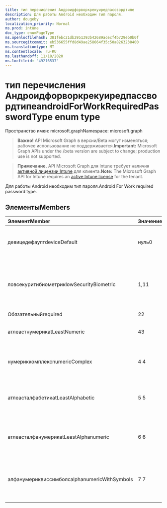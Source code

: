 ```yaml
---
title: тип перечисления Андроидфорворкрекуиредпассвордтипе
description: Для работы Android необходим тип пароля.
author: dougeby
localization_priority: Normal
ms.prod: intune
doc_type: enumPageType
ms.openlocfilehash: 381febc21db2951393b42689acecf4b729eb0b0f
ms.sourcegitcommit: eb536655ffd8d49ae258664f35c50a8263238400
ms.translationtype: MT
ms.contentlocale: ru-RU
ms.lasthandoff: 11/18/2020
ms.locfileid: "49216537"
---
```

# <a name="androidforworkrequiredpasswordtype-enum-type"></a><span data-ttu-id="11348-103">тип перечисления Андроидфорворкрекуиредпассвордтипе</span><span class="sxs-lookup"><span data-stu-id="11348-103">androidForWorkRequiredPasswordType enum type</span></span>

<span data-ttu-id="11348-104">Пространство имен: microsoft.graph</span><span class="sxs-lookup"><span data-stu-id="11348-104">Namespace: microsoft.graph</span></span>

> <span data-ttu-id="11348-105">**Важно!** API Microsoft Graph в версии/Beta могут изменяться; рабочее использование не поддерживается.</span><span class="sxs-lookup"><span data-stu-id="11348-105">**Important:** Microsoft Graph APIs under the /beta version are subject to change; production use is not supported.</span></span>

> <span data-ttu-id="11348-106">**Примечание.** API Microsoft Graph для Intune требует наличия [активной лицензии Intune](https://go.microsoft.com/fwlink/?linkid=839381) для клиента.</span><span class="sxs-lookup"><span data-stu-id="11348-106">**Note:** The Microsoft Graph API for Intune requires an [active Intune license](https://go.microsoft.com/fwlink/?linkid=839381) for the tenant.</span></span>

<span data-ttu-id="11348-107">Для работы Android необходим тип пароля.</span><span class="sxs-lookup"><span data-stu-id="11348-107">Android For Work required password type.</span></span>

## <a name="members"></a><span data-ttu-id="11348-108">Элементы</span><span class="sxs-lookup"><span data-stu-id="11348-108">Members</span></span>
|<span data-ttu-id="11348-109">Элемент</span><span class="sxs-lookup"><span data-stu-id="11348-109">Member</span></span>|<span data-ttu-id="11348-110">Значение</span><span class="sxs-lookup"><span data-stu-id="11348-110">Value</span></span>|<span data-ttu-id="11348-111">Описание</span><span class="sxs-lookup"><span data-stu-id="11348-111">Description</span></span>|
|:---|:---|:---|
|<span data-ttu-id="11348-112">девицедефаулт</span><span class="sxs-lookup"><span data-stu-id="11348-112">deviceDefault</span></span>|<span data-ttu-id="11348-113">нуль</span><span class="sxs-lookup"><span data-stu-id="11348-113">0</span></span>|<span data-ttu-id="11348-114">Значение по умолчанию для устройства, без намерения.</span><span class="sxs-lookup"><span data-stu-id="11348-114">Device default value, no intent.</span></span>|
|<span data-ttu-id="11348-115">ловсекуритибиометрик</span><span class="sxs-lookup"><span data-stu-id="11348-115">lowSecurityBiometric</span></span>|<span data-ttu-id="11348-116">1,1</span><span class="sxs-lookup"><span data-stu-id="11348-116">1</span></span>|<span data-ttu-id="11348-117">Необходим пароль на основе биометрического уровня безопасности.</span><span class="sxs-lookup"><span data-stu-id="11348-117">Low security biometrics based password required.</span></span>|
|<span data-ttu-id="11348-118">Обязательный</span><span class="sxs-lookup"><span data-stu-id="11348-118">required</span></span>|<span data-ttu-id="11348-119">2</span><span class="sxs-lookup"><span data-stu-id="11348-119">2</span></span>|<span data-ttu-id="11348-120">Обязательный.</span><span class="sxs-lookup"><span data-stu-id="11348-120">Required.</span></span>|
|<span data-ttu-id="11348-121">атлеастнумерик</span><span class="sxs-lookup"><span data-stu-id="11348-121">atLeastNumeric</span></span>|<span data-ttu-id="11348-122">4</span><span class="sxs-lookup"><span data-stu-id="11348-122">3</span></span>|<span data-ttu-id="11348-123">Необходим по крайней мере числовой пароль.</span><span class="sxs-lookup"><span data-stu-id="11348-123">At least numeric password required.</span></span>|
|<span data-ttu-id="11348-124">нумериккомплекс</span><span class="sxs-lookup"><span data-stu-id="11348-124">numericComplex</span></span>|<span data-ttu-id="11348-125">4 </span><span class="sxs-lookup"><span data-stu-id="11348-125">4</span></span>|<span data-ttu-id="11348-126">Необходим числовой сложный пароль.</span><span class="sxs-lookup"><span data-stu-id="11348-126">Numeric complex password required.</span></span>|
|<span data-ttu-id="11348-127">атлеасталфабетик</span><span class="sxs-lookup"><span data-stu-id="11348-127">atLeastAlphabetic</span></span>|<span data-ttu-id="11348-128">5 </span><span class="sxs-lookup"><span data-stu-id="11348-128">5</span></span>|<span data-ttu-id="11348-129">По крайней мере необходимо указать по крайней мере буквенный пароль.</span><span class="sxs-lookup"><span data-stu-id="11348-129">At least alphabetic password required.</span></span>|
|<span data-ttu-id="11348-130">атлеасталфанумерик</span><span class="sxs-lookup"><span data-stu-id="11348-130">atLeastAlphanumeric</span></span>|<span data-ttu-id="11348-131">6 </span><span class="sxs-lookup"><span data-stu-id="11348-131">6</span></span>|<span data-ttu-id="11348-132">Необходимо указать по крайней мере буквенно-цифровые пароли.</span><span class="sxs-lookup"><span data-stu-id="11348-132">At least alphanumeric password required.</span></span>|
|<span data-ttu-id="11348-133">алфанумериквиссимболс</span><span class="sxs-lookup"><span data-stu-id="11348-133">alphanumericWithSymbols</span></span>|<span data-ttu-id="11348-134">7 </span><span class="sxs-lookup"><span data-stu-id="11348-134">7</span></span>|<span data-ttu-id="11348-135">По крайней мере буквенно-цифровые символы и пароль не требуются.</span><span class="sxs-lookup"><span data-stu-id="11348-135">At least alphanumeric with symbols password required.</span></span>|





